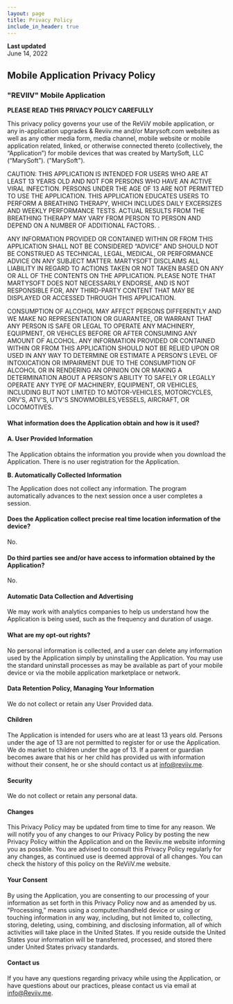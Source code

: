 ```yaml
---
layout: page
title: Privacy Policy
include_in_header: true
---
```


**Last updated**  
June 14, 2022

## Mobile Application Privacy Policy

###  &quot;REVIIV&quot; Mobile Application

**PLEASE READ THIS PRIVACY POLICY CAREFULLY**

This privacy policy governs your use of the ReViiV mobile application, or any in-application upgrades & Reviiv.me and/or Marysoft.com websites as well as any other media form, media channel, mobile website or mobile application related, linked, or otherwise connected thereto (collectively, the “Application”) for mobile devices that was created by MartySoft, LLC (“MarySoft”). (&quot;MarySoft&quot;).

CAUTION:  THIS APPLICATION IS INTENDED FOR USERS WHO ARE AT LEAST 13 YEARS OLD AND NOT FOR PERSONS WHO HAVE AN ACTIVE VIRAL INFECTION.  PERSONS UNDER THE AGE OF 13 ARE NOT PERMITTED TO USE THE APPLICATION. THIS APPLICATION EDUCATES USERS TO PERFORM A BREATHING THERAPY, WHICH INCLUDES DAILY EXCERSIZES AND WEEKLY PERFORMANCE TESTS.  ACTUAL RESULTS FROM THE BREATHING THERAPY MAY VARY FROM PERSON TO PERSON AND DEPEND ON A NUMBER OF ADDITIONAL FACTORS.  .

ANY INFORMATION PROVIDED OR CONTAINED WITHIN OR FROM THIS APPLICATION SHALL NOT BE CONSIDERED “ADVICE” AND SHOULD NOT BE CONSTRUED AS TECHNICAL, LEGAL, MEDICAL, OR PERFORMANCE ADVICE ON ANY SUBJECT MATTER.   MARTYSOFT DISCLAIMS ALL LIABILITY IN REGARD TO ACTIONS TAKEN OR NOT TAKEN BASED ON ANY OR ALL OF THE CONTENTS ON THE APPLICATION. PLEASE NOTE THAT MARTYSOFT DOES NOT NECESSARILY ENDORSE, AND IS NOT RESPONSIBLE FOR, ANY THIRD-PARTY CONTENT THAT MAY BE DISPLAYED OR ACCESSED THROUGH THIS APPLICATION.

CONSUMPTION OF ALCOHOL MAY AFFECT PERSONS DIFFERENTLY AND WE MAKE NO REPRESENTATION OR GUARANTEE, OR WARRANT THAT ANY PERSON IS SAFE OR LEGAL TO OPERATE ANY MACHINERY, EQUIPMENT, OR VEHICLES BEFORE OR AFTER CONSUMING ANY AMOUNT OF ALCOHOL.  ANY INFORMATION PROVIDED OR CONTAINED WITHIN OR FROM THIS APPLICATION SHOULD NOT BE RELIED UPON OR USED IN ANY WAY TO DETERMINE OR ESTIMATE A PERSON&#39;S LEVEL OF INTOXICATION OR IMPAIRMENT DUE TO THE CONSUMPTION OF ALCOHOL OR IN RENDERING AN OPINION ON OR MAKING A DETERMINATION ABOUT A PERSON&#39;S ABILITY TO SAFELY OR LEGALLY OPERATE ANY TYPE OF MACHINERY, EQUIPMENT, OR VEHICLES, INCLUDING BUT NOT LIMITED TO MOTOR-VEHICLES, MOTORCYCLES, ORV&#39;S, ATV&#39;S, UTV&#39;S SNOWMOBILES,VESSELS, AIRCRAFT, OR LOCOMOTIVES.


#### What information does the Application obtain and how is it used?

#### A. User Provided Information

The Application obtains the information you provide when you download the Application. There is no user registration for the Application.

**B. Automatically Collected Information**

The Application does not collect any information.  The program automatically advances to the next session once a user completes a session.

#### Does the Application collect precise real time location information of the device?

No.

#### Do third parties see and/or have access to information obtained by the Application?

No.

#### Automatic Data Collection and Advertising

We may work with analytics companies to help us understand how the Application is being used, such as the frequency and duration of usage.

#### What are my opt-out rights?

No personal information is collected, and a user can delete any information used by the Application simply by uninstalling the Application. You may use the standard uninstall processes as may be available as part of your mobile device or via the mobile application marketplace or network.

#### Data Retention Policy, Managing Your Information

We do not collect or retain any User Provided data.

#### Children

The Application is intended for users who are at least 13 years old.  Persons under the age of 13 are not permitted to register for or use the Application.   We do market to children under the age of 13. If a parent or guardian becomes aware that his or her child has provided us with information without their consent, he or she should contact us at info@reviiv.me.

#### Security

We do not collect or retain any personal data.

#### Changes

This Privacy Policy may be updated from time to time for any reason. We will notify you of any changes to our Privacy Policy by posting the new Privacy Policy within the Application and on the Reviiv.me website informing you as possible. You are advised to consult this Privacy Policy regularly for any changes, as continued use is deemed approval of all changes. You can check the history of this policy on the ReViiV.me website.

#### Your Consent

By using the Application, you are consenting to our processing of your information as set forth in this Privacy Policy now and as amended by us. "Processing,” means using a computer/handheld device or using or touching information in any way, including, but not limited to, collecting, storing, deleting, using, combining, and disclosing information, all of which activities will take place in the United States. If you reside outside the United States your information will be transferred, processed, and stored there under United States privacy standards.

#### Contact us

If you have any questions regarding privacy while using the Application, or have questions about our practices, please contact us via email at info@Reviiv.me.
